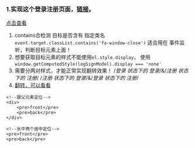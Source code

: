 ### 1.实现这个登录注册页面，[链接](http://book.jirengu.com/fe/code/projects/HungoouRadio/login.html#)。

[点击查看](https://comicparty.github.io/resume/projects/U27/ex1.html)

1. contains合检测 目标是否含有 指定类名
`event.target.classList.contains('fa-window-close')`
适合用在 事件监听，判断目标元素上面！
2. 想要获取目标元素的样式不能使用`el.style.display`，
使用`window.getComputedStyle(logSignModel).display === 'none'`
3. 需要分两对样式，才能正常实现翻转效果！
 /*登录 状态下的 登录*/&/*注册 状态下的 注册*/
/*注册 状态下的 登录*/&/*登录 状态下的 注册*/
4. [翻转，可以看看](https://codepen.io/desandro/pen/LmWoWe) 

```
<!--跟父元素定位-->
<div>
    <pre>front</pre>
    <pre>back</pre>
</div>

<!--水平两个居中定位-->
<pre>front</pre>
<pre>back</pre>
```


